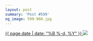 ```yaml
---
layout: post
summary: 'Post #599'
og_image: 599-960.jpg
---
```


<p>
 <time>
  <a href="/599">
   {{ page.date | date: "%B %-d, %Y" }}
  </a>
 </time>
 <a href="/599">
  <img sizes="(min-width: 700px) 50vw, calc(100vw - 2rem)" src="{{ site.assets_url }}/599-480.jpg" srcset="{{ site.assets_url }}/599-240.jpg 240w, {{ site.assets_url }}/599-480.jpg 480w, {{ site.assets_url }}/599-720.jpg 720w, {{ site.assets_url }}/599-960.jpg 960w"/>
 </a>
</p>
